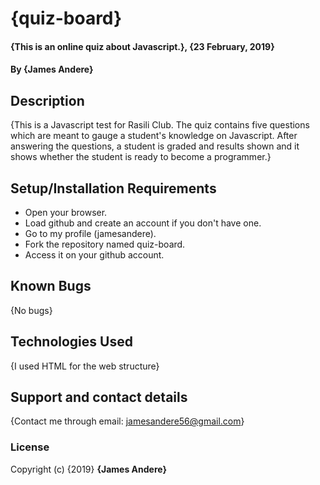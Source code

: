 # {quiz-board}
#### {This is an online quiz about Javascript.}, {23 February, 2019}
#### By **{James Andere}**
## Description
{This is a Javascript test for Rasili Club. The quiz contains five questions which are meant to gauge a student's knowledge on Javascript. After answering the questions, a student is graded and results shown and it shows whether the student is ready to become a programmer.}
## Setup/Installation Requirements
* Open your browser.
* Load github and create an account if you don't have one.
* Go to my profile (jamesandere).
* Fork the repository named quiz-board.
* Access it on your github account.
## Known Bugs
{No bugs}
## Technologies Used
{I used HTML for the web structure}
## Support and contact details
{Contact me through email: jamesandere56@gmail.com}
### License
Copyright (c) {2019} **{James Andere}**
